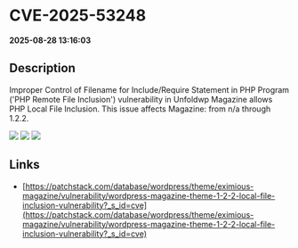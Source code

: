 # CVE-2025-53248

**2025-08-28 13:16:03**

## Description
Improper Control of Filename for Include/Require Statement in PHP Program ('PHP Remote File Inclusion') vulnerability in Unfoldwp Magazine allows PHP Local File Inclusion. This issue affects Magazine: from n/a through 1.2.2.

![](https://img.shields.io/static/v1?label=Score&message=8.1&color=red)
![](https://img.shields.io/static/v1?label=Severity&message=HIGH&color=red)
![](https://img.shields.io/static/v1?label=CWE&message=RFI&color=green)

## Links
- [https://patchstack.com/database/wordpress/theme/eximious-magazine/vulnerability/wordpress-magazine-theme-1-2-2-local-file-inclusion-vulnerability?_s_id=cve](https://patchstack.com/database/wordpress/theme/eximious-magazine/vulnerability/wordpress-magazine-theme-1-2-2-local-file-inclusion-vulnerability?_s_id=cve)
